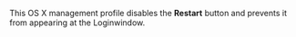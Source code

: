 This OS X management profile disables the **Restart** button and prevents it from appearing at the Loginwindow.